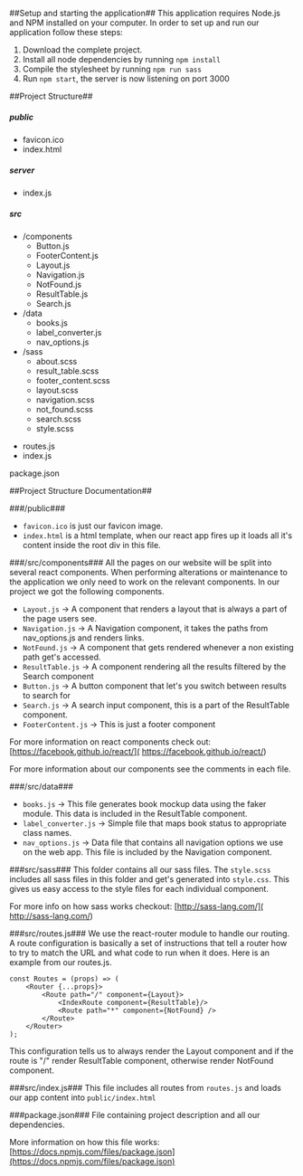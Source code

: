 ##Setup and starting the application##
This application requires Node.js and NPM installed on your computer.
In order to set up and run our application follow these steps:

 1. Download the complete project.
 2. Install all node dependencies by running ```npm install```
 3. Compile the stylesheet by running ```npm run sass```
 4. Run ```npm start```, the server is now listening on port 3000


##Project Structure##
##### public #####
* favicon.ico
* index.html

##### server #####
* index.js

##### src #####
+ /components
    * Button.js
    * FooterContent.js
    * Layout.js
    * Navigation.js
    * NotFound.js
    * ResultTable.js
    * Search.js
+ /data
    * books.js
    * label_converter.js
    * nav_options.js
+ /sass
    * about.scss
    * result_table.scss
    * footer_content.scss
    * layout.scss
    * navigation.scss
    * not_found.scss
    * search.scss
    * style.scss
* routes.js
* index.js

package.json

##Project Structure Documentation##

###/public###
* ```favicon.ico``` is just our favicon image.
* ```index.html``` is a html template, when our react app fires up it loads all it's content inside the root div in this file.


###/src/components###
All the pages on our website will be split into several react components.
When performing alterations or maintenance to the application we only need to work on the relevant components.
In our project we got the following components.

* ```Layout.js``` -> A component that renders a layout that is always a part of the page users see.
* ```Navigation.js``` -> A Navigation component, it takes the paths from nav_options.js and renders links.
* ```NotFound.js``` -> A component that gets rendered whenever a non existing path get's accessed.
* ```ResultTable.js``` -> A component rendering all the results filtered by the Search component
* ```Button.js``` ->  A button component that let's you switch between results to search for
* ```Search.js``` -> A search input component, this is a part of the ResultTable component.
* ```FooterContent.js``` ->  This is just a footer component


For more information on react components check out: [https://facebook.github.io/react/]( https://facebook.github.io/react/)

For more information about our components see the comments in each file.

###/src/data###
* ```books.js``` -> This file generates book mockup data using the faker module. This data is included in the ResultTable component.
* ```label_converter.js``` -> Simple file that maps book status to appropriate class names.
* ```nav_options.js``` -> Data file that contains all navigation options we use on the web app. This file is included by the Navigation component.



###src/sass###
This folder contains all our sass files.
The ```style.scss``` includes all sass files in this folder and get's generated into ```style.css```. This gives us easy access to the style files for each individual component.

For more info on how sass works checkout: [http://sass-lang.com/]( http://sass-lang.com/)

###src/routes.js###
We use the react-router module to handle our routing. A route configuration is basically a set of instructions that tell a router how to try to match the URL and what code to run when it does. Here is an example from our routes.js.

```
const Routes = (props) => (
    <Router {...props}>
        <Route path="/" component={Layout}>
            <IndexRoute component={ResultTable}/>
            <Route path="*" component={NotFound} />
        </Route>
    </Router>
);
```
This configuration tells us to always render the Layout component and if the route is "/" render ResultTable component, otherwise render NotFound component.

###src/index.js###
This file includes all routes from ```routes.js``` and loads our app content into ```public/index.html```


###package.json###
File containing project description and all our dependencies.

More information on how this file works: [https://docs.npmjs.com/files/package.json](https://docs.npmjs.com/files/package.json)